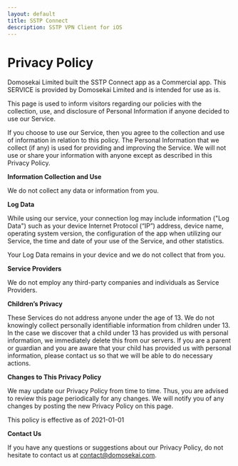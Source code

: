 ```yaml
---
layout: default
title: SSTP Connect
description: SSTP VPN Client for iOS
---
```


# Privacy Policy

Domosekai Limited built the SSTP Connect app as a Commercial app. This SERVICE is provided by Domosekai Limited and is intended for use as is.

This page is used to inform visitors regarding our policies with the collection, use, and disclosure of Personal Information if anyone decided to use our Service.

If you choose to use our Service, then you agree to the collection and use of information in relation to this policy. 
The Personal Information that we collect (if any) is used for providing and improving the Service. 
We will not use or share your information with anyone except as described in this Privacy Policy.

**Information Collection and Use**

We do not collect any data or information from you.

**Log Data**

While using our service, your connection log may include information ("Log Data") such as your device Internet Protocol (“IP”) address, device name, operating system version, the configuration of the app when utilizing our Service, the time and date of your use of the Service, and other statistics.

Your Log Data remains in your device and we do not collect that from you.

**Service Providers**

We do not employ any third-party companies and individuals as Service Providers. 

**Children’s Privacy**

These Services do not address anyone under the age of 13. We do not knowingly collect personally identifiable information from children under 13\. In the case we discover that a child under 13 has provided us with personal information, we immediately delete this from our servers. If you are a parent or guardian and you are aware that your child has provided us with personal information, please contact us so that we will be able to do necessary actions.

**Changes to This Privacy Policy**

We may update our Privacy Policy from time to time. Thus, you are advised to review this page periodically for any changes. We will notify you of any changes by posting the new Privacy Policy on this page.

This policy is effective as of 2021-01-01

**Contact Us**

If you have any questions or suggestions about our Privacy Policy, do not hesitate to contact us at contact@domosekai.com.
